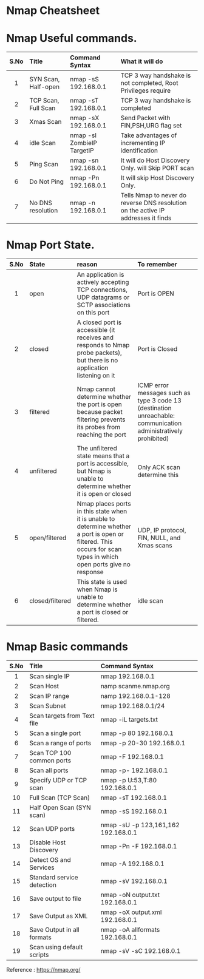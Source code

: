Nmap Cheatsheet
======

Nmap Useful commands.
======		
| S.No | Title            | Command Syntax   | What it will do
|:-----:|:----------------|:--------------------|:--------------------|
|1 |    SYN Scan, Half-open    | nmap -sS 192.168.0.1       | TCP 3 way handshake is not completed, Root Privileges require  |
|2 |    TCP Scan, Full Scan    | nmap -sT 192.168.0.1       | TCP 3 way handshake is completed |
|3 |    Xmas Scan              | nmap -sX 192.168.0.1       | Send Packet with FIN,PSH,URG flag set|
|4 |    idle Scan              | nmap -sI ZombieIP TargetIP | Take advantages of incrementing IP identification | 
|5 |    Ping Scan              | nmap -sn 192.168.0.1       | It will do Host Discovery Only. will Skip PORT scan |
|6 |    Do Not Ping            | nmap -Pn 192.168.0.1       | It will skip Host Discovery Only.|
|7 |    No DNS resolution      | nmap -n 192.168.0.1        | Tells Nmap to never do reverse DNS resolution on the active IP addresses it finds | 
 
Nmap Port State.
======		
| S.No | State            | reason   | To remember
|:-----:|:----------------|:------------------------------------------------------------|:--------------------|
|1 |    open            | An application is actively accepting TCP connections, UDP datagrams or SCTP associations on this port| Port is OPEN  |
|2 |    closed          | A closed port is accessible (it receives and responds to Nmap probe packets), but there is no application listening on it  | Port is Closed   |
|3 |    filtered        | Nmap cannot determine whether the port is open because packet filtering prevents its probes from reaching the port | ICMP error messages such as type 3 code 13 (destination unreachable: communication administratively prohibited)  |
|4 |    unfiltered      | The unfiltered state means that a port is accessible, but Nmap is unable to determine whether it is open or closed | Only ACK scan determine this   |
|5 |    open/filtered   | Nmap places ports in this state when it is unable to determine whether a port is open or filtered. This occurs for scan types in which open ports give no response|  UDP, IP protocol, FIN, NULL, and Xmas scans    |
|6 |    closed/filtered |  This state is used when Nmap is unable to determine whether a port is closed or filtered. |idle scan |
 
Nmap Basic commands
======		
| S.No | Title            | Command Syntax   |
|:-----:|:----------------|:--------------------|
|1 |    Scan single IP              | nmap 192.168.0.1     |
|2 |    Scan Host                   | namp scanme.nmap.org |
|2 |    Scan IP range               | namp 192.168.0.1-128 |
|3 |    Scan Subnet                 | nmap 192.168.0.1/24                |
|4 |    Scan targets from Text file |nmap -iL targets.txt|	
|5 |	Scan a single port	        |nmap -p 80 192.168.0.1	|
|6 |	Scan a range of ports	    |nmap -p 20-30 192.168.0.1|	
|7 |	Scan TOP 100 common ports	|nmap -F 192.168.0.1	|
|8 |	Scan all ports	            |nmap -p- 192.168.0.1	|
|9 |	Specify UDP or TCP scan	    |nmap -p U:53,T:80 192.168.0.1	|
|10|	Full Scan (TCP Scan)	    |nmap -sT 192.168.0.1	|
|11|	Half Open Scan (SYN scan)   |nmap -sS 192.168.0.1	|
|12|	Scan UDP ports	            |nmap -sU -p 123,161,162 192.168.0.1|	
|13|	Disable Host Discovery      |nmap -Pn -F 192.168.0.1	|
|14|	Detect OS and Services	    |nmap -A 192.168.0.1	|
|15|	Standard service detection	|nmap -sV 192.168.0.1|	
|16|	Save output to file	        |nmap -oN output.txt 192.168.0.1	|
|17|	Save Output as XML	        |nmap -oX output.xml 192.168.0.1	|
|18|	Save Output in all formats	|nmap -oA allformats 192.168.0.1	|
|19|	Scan using default scripts	|nmap -sV -sC 192.168.0.1|	





Reference : https://nmap.org/